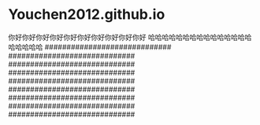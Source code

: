 # Youchen2012.github.io
你好你好你好你好你好你好你好你好你好你好
哈哈哈哈哈哈哈哈哈哈哈哈哈哈哈哈哈哈哈哈
#############################
#############################
#############################
#############################
#############################
#############################
#############################
#############################
#############################
